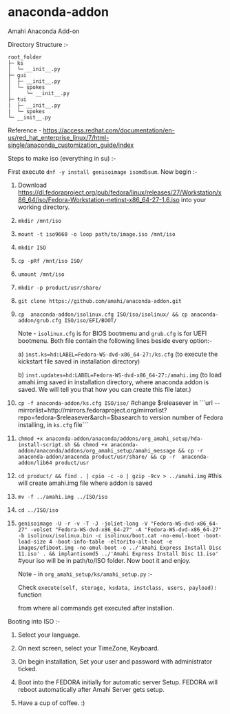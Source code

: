 # anaconda-addon
Amahi Anaconda Add-on

Directory Structure :-

```
root_folder
├─ ks
│  └─ __init__.py
├─ gui
│  ├─ __init__.py
│  └─ spokes
│     └─ __init__.py
├─ tui
|  ├─ __init__.py
|  └─ spokes
└─ __init__.py
```

Reference - https://access.redhat.com/documentation/en-us/red_hat_enterprise_linux/7/html-single/anaconda_customization_guide/index


Steps to make iso (everything in su) :-

First execute ```dnf -y install genisoimage isomd5sum```. Now begin :-


1. Download https://dl.fedoraproject.org/pub/fedora/linux/releases/27/Workstation/x86_64/iso/Fedora-Workstation-netinst-x86_64-27-1.6.iso into your working directory.

2. ```mkdir /mnt/iso```

3. ```mount -t iso9660 -o loop path/to/image.iso /mnt/iso```

4. ```mkdir ISO``` 

5. ```cp -pRf /mnt/iso ISO/```

6. ```umount /mnt/iso```

7. ```mkdir -p product/usr/share/```

8. ```git clone https://github.com/amahi/anaconda-addon.git```

9. ```cp  anaconda-addon/isolinux.cfg ISO/iso/isolinux/ && cp anaconda-addon/grub.cfg ISO/iso/EFI/BOOT/```
   
   Note  - ```isolinux.cfg``` is for BIOS bootmenu and ```grub.cfg``` is for UEFI bootmenu. Both file contain the following lines beside every option:-
   
   a) ```inst.ks=hd:LABEL=Fedora-WS-dvd-x86_64-27:/ks.cfg``` (to execute the kickstart file saved in installation directory)
   
   b) ```inst.updates=hd:LABEL=Fedora-WS-dvd-x86_64-27:/amahi.img``` (to load amahi.img saved in installation directory, where anaconda addon is saved. We will tell you that how you can create this file later.)

10. ```cp -f anaconda-addon/ks.cfg ISO/iso/``` #change $releasever in ```url --mirrorlist=http://mirrors.fedoraproject.org/mirrorlist?repo=fedora-$releasever&arch=$basearch to version number of Fedora installing, in ```ks.cfg``` file```

11. ```chmod +x anaconda-addon/anaconda/addons/org_amahi_setup/hda-install-script.sh && chmod +x anaconda-addon/anaconda/addons/org_amahi_setup/amahi_message && cp -r anaconda-addon/anaconda product/usr/share/ && cp -r  anaconda-addon/lib64 product/usr```

12. ```cd product/ && find . | cpio -c -o | gzip -9cv > ../amahi.img``` #this will create amahi.img file where addon is saved

13. ```mv -f ../amahi.img ../ISO/iso```

14. ```cd ../ISO/iso```

15. ```genisoimage -U -r -v -T -J -joliet-long -V "Fedora-WS-dvd-x86_64-27" -volset "Fedora-WS-dvd-x86_64-27" -A "Fedora-WS-dvd-x86_64-27" -b isolinux/isolinux.bin -c isolinux/boot.cat -no-emul-boot -boot-load-size 4 -boot-info-table -eltorito-alt-boot -e images/efiboot.img -no-emul-boot -o ../'Amahi Express Install Disc 11.iso' . && implantisomd5 ../'Amahi Express Install Disc 11.iso'``` #your iso will be in path/to/ISO folder. Now boot it and enjoy.

    
    Note - in ```org_amahi_setup/ks/amahi_setup.py``` :-
    
    Check ```execute(self, storage, ksdata, instclass, users, payload):``` function 
    
    from where all commands get executed after installion.


Booting into ISO :-

1. Select your language.

2. On next screen, select your TimeZone, Keyboard.

3. On begin installation, Set your user and password with administrator ticked.

4. Boot into the FEDORA initially for automatic server Setup. FEDORA will reboot automatically after Amahi Server gets setup.

5. Have a cup of coffee. :)
